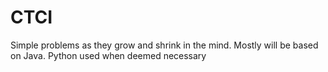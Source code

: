 # CTCI
Simple problems as they grow and shrink in the mind.
Mostly will be based on Java. Python used when deemed necessary

